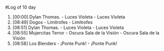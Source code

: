 #Log of 10 day

1. [00:00] Dylan Thomas. - Luces Violeta - Luces Violeta
1. [08:49] Dogos - Limítrofes - Limítrofes
1. [08:51] Dylan Thomas. - Luces Violeta - Luces Violeta
1. [08:55] Mujercitas Terror - Oscura Sala de la Visión - Oscura Sala de la Visión
1. [08:58] Los Blenders - ¡Ponte Punk! - ¡Ponte Punk!

